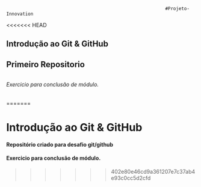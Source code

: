                                                                #Projeto-Innovation

<<<<<<< HEAD
## Introdução ao Git & GitHub

## Primeiro Repositorio

###### 

###### Exercicio para conclusão de módulo.
=======
# Introdução ao Git & GitHub
#### Repositório criado para desafio git/github
#### Exercicio para conclusão de módulo.
>>>>>>> 402e80e46cd9a361207e7c37ab4e93c0cc5d2cfd

